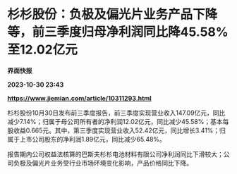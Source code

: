 # 杉杉股份：负极及偏光片业务产品下降等，前三季度归母净利润同比降45.58%至12.02亿元
**界面快报**

**2023-10-30 23:43**

**https://www.jiemian.com/article/10311293.html**

杉杉股份10月30日发布前三季度报告，前三季度实现营业收入147.09亿元，同比减少7.14%；归属于母公司所有者的净利润12.02亿元，同比减少45.58%；基本每股收益0.665元。其中，第三季度实现营业收入52.42亿元，同比增长3.41%；归属于上市公司股东的净利润1.89亿元，同比减少65.48%。

报告期内公司权益法核算的巴斯夫杉杉电池材料有限公司净利润同比下滑较大；公司负极及偏光片业务受行业市场环境变化影响，产品价格同比下降。